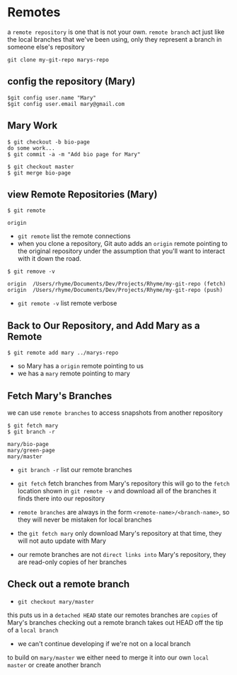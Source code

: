 # Remotes

a `remote repository` is one that is not your own.
`remote branch` act just like the local branches that we've been using, only they represent a branch in someone else's repository

```
git clone my-git-repo marys-repo
```

## config the repository (Mary)

```
$git config user.name "Mary"
$git config user.email mary@gmail.com
```

## Mary Work

```
$ git checkout -b bio-page
do some work...
$ git commit -a -m "Add bio page for Mary"

$ git checkout master
$ git merge bio-page
```

## view Remote Repositories (Mary)

```
$ git remote

origin
```

- `git remote` list the remote connections
- when you clone a repository, Git auto adds an `origin` remote pointing to the original repository
  under the assumption that you'll want to interact with it down the road.

```
$ git remove -v

origin  /Users/rhyme/Documents/Dev/Projects/Rhyme/my-git-repo (fetch)
origin  /Users/rhyme/Documents/Dev/Projects/Rhyme/my-git-repo (push)
```

- `git remote -v` list remote verbose

## Back to Our Repository, and Add Mary as a Remote

```
$ git remote add mary ../marys-repo
```

- so Mary has a `origin` remote pointing to us
- we has a `mary` remote pointing to mary

## Fetch Mary's Branches

we can use `remote branches` to access snapshots from another repository

```
$ git fetch mary
$ git branch -r

mary/bio-page
mary/green-page
mary/master
```

- `git branch -r` list our remote branches
- `git fetch` fetch branches from Mary's repository
  this will go to the `fetch` location shown in `git remote -v` and download all of the branches it finds there into our repository

- `remote branches` are always in the form `<remote-name>/<branch-name>`, so they will never be mistaken for local branches

- the `git fetch mary` only download Mary's repository at that time, they will not auto update with Mary
- our remote branches are not `direct links into` Mary's repository, they are read-only copies of her branches

## Check out a remote branch

- `git checkout mary/master`

this puts us in a `detached HEAD` state
our remotes branches are `copies` of Mary's branches
checking out a remote branch takes out HEAD off the tip of a `local branch`

- we can't continue developing if we're not on a local branch

to build on `mary/master` we either need to merge it into our own `local master` or create another branch
